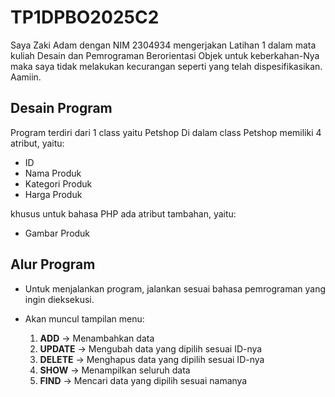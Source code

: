 # TP1DPBO2025C2
Saya Zaki Adam dengan NIM 2304934 mengerjakan Latihan 1 dalam mata kuliah Desain dan Pemrograman Berorientasi Objek untuk keberkahan-Nya maka saya tidak melakukan kecurangan seperti yang telah dispesifikasikan. Aamiin.

## Desain Program
Program terdiri dari 1 class yaitu Petshop
Di dalam class Petshop memiliki 4 atribut, yaitu:
* ID
* Nama Produk
* Kategori Produk
* Harga Produk

khusus untuk bahasa PHP ada atribut tambahan, yaitu:
* Gambar Produk

## Alur Program
- Untuk menjalankan program, jalankan sesuai bahasa pemrograman yang ingin dieksekusi.
- Akan muncul tampilan menu:

    1. **ADD** → Menambahkan data  
    2. **UPDATE** → Mengubah data yang dipilih sesuai ID-nya  
    3. **DELETE** → Menghapus data yang dipilih sesuai ID-nya  
    4. **SHOW** → Menampilkan seluruh data  
    5. **FIND** → Mencari data yang dipilih sesuai namanya  
